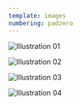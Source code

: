 ```yaml
---
template: images
numbering: padzero
---
```


![Illustration 01](../../_Images/v08/Illust01.jpg#.insert)

![Illustration 02](../../_Images/v08/Illust02.jpg#.insert)

![Illustration 03](../../_Images/v08/Illust03.jpg#.insert)

![Illustration 04](../../_Images/v08/Illust04.jpg#.insert)
